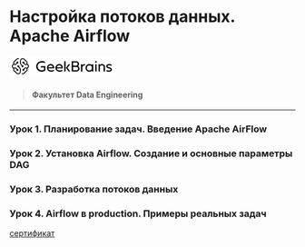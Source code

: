 # Настройка потоков данных. Apache Airflow
![](logo.png)
> #### Факультет Data Engineering
___
### Урок 1. Планирование задач. Введение Apache AirFlow

### Урок 2. Установка Airflow. Создание и основные параметры DAG

### Урок 3. Разработка потоков данных

### Урок 4. Airflow в production. Примеры реальных задач

[сертификат](https://gb.ru/go/JySs1R)
